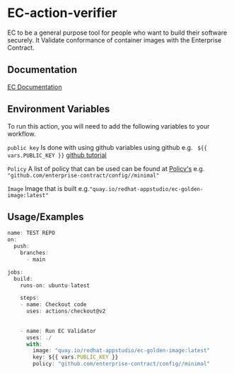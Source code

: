 
# EC-action-verifier

EC to be a general purpose tool for people who want to build their software securely. It Validate conformance of container images with the Enterprise Contract.
## Documentation

[EC Documentation](https://enterprisecontract.dev/)


## Environment Variables

To run this action, you will need to add the following variables to your workflow.

`public key` Is done with using github variables using github e.g. ` ${{ vars.PUBLIC_KEY }}`  [github tutorial](https://docs.github.com/en/actions/learn-github-actions/variables)

`Policy` A list of policy that can be used can be found at [Policy's](https://github.com/enterprise-contract/config) e.g. `"github.com/enterprise-contract/config//minimal"`


`Image` Image that is built e.g.`"quay.io/redhat-appstudio/ec-golden-image:latest"`


## Usage/Examples

```javascript
name: TEST REPO
on:
  push:
    branches:
      - main

jobs:
  build:
    runs-on: ubuntu-latest

    steps:
    - name: Checkout code
      uses: actions/checkout@v2
      
      
    - name: Run EC Validator
      uses: ./
      with:
        image: "quay.io/redhat-appstudio/ec-golden-image:latest"
        key: ${{ vars.PUBLIC_KEY }}
        policy: "github.com/enterprise-contract/config//minimal"
